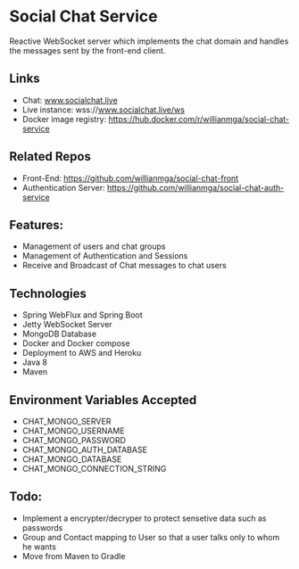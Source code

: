 # Social Chat Service

Reactive WebSocket server which implements the chat domain and handles the messages sent by the front-end client. 

## Links
* Chat: www.socialchat.live
* Live instance: wss://www.socialchat.live/ws
* Docker image registry: https://hub.docker.com/r/willianmga/social-chat-service

## Related Repos
* Front-End: https://github.com/willianmga/social-chat-front
* Authentication Server: https://github.com/willianmga/social-chat-auth-service

## Features:
* Management of users and chat groups
* Management of Authentication and Sessions
* Receive and Broadcast of Chat messages to chat users

## Technologies
* Spring WebFlux and Spring Boot
* Jetty WebSocket Server
* MongoDB Database
* Docker and Docker compose
* Deployment to AWS and Heroku
* Java 8
* Maven

## Environment Variables Accepted
* CHAT_MONGO_SERVER
* CHAT_MONGO_USERNAME
* CHAT_MONGO_PASSWORD
* CHAT_MONGO_AUTH_DATABASE
* CHAT_MONGO_DATABASE
* CHAT_MONGO_CONNECTION_STRING

## Todo:
* Implement a encrypter/decryper to protect sensetive data such as passwords
* Group and Contact mapping to User so that a user talks only to whom he wants
* Move from Maven to Gradle
